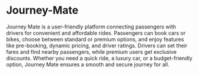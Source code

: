 # Journey-Mate
Journey Mate is a user-friendly platform connecting passengers with drivers for convenient and affordable rides. Passengers can book cars or bikes, choose between standard or premium options, and enjoy features like pre-booking, dynamic pricing, and driver ratings. Drivers can set their fares and find nearby passengers, while premium users get exclusive discounts. Whether you need a quick ride, a luxury car, or a budget-friendly option, Journey Mate ensures a smooth and secure journey for all.
